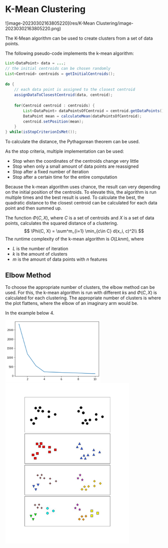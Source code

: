 # K-Mean Clustering

![image-20230302163805220](res/K-Mean Clustering/image-20230302163805220.png)

The K-Mean algorithm can be used to create clusters from a set of data points.

The following pseudo-code implements the k-mean algorithm:

```java
List<DataPoint> data = ...;
// the initial centroids can be chosen randomly
List<Centroid> centroids = getInitialCentroids();

do {
    // each data point is assigned to the closest centroid
    assignDataToClosestCentroid(data, centroid);
    
    for(Centroid centroid : centroids) {
        List<DataPoint> dataPointsOfCentroid = centroid.getDataPoints();
        DataPoint mean = calculateMean(dataPointsOfCentroid);
        centroid.setPosition(mean);
    }
} while(isStopCriterionIsMet());
```

To calculate the distance, the Pythagorean theorem can be used.

As the stop criteria, multiple implementation can be used:

* Stop when the coordinates of the centroids change very little
* Stop when only a small amount of data points are reassigned
* Stop after a fixed number of iteration
* Stop after a certain time for the entire computation

Because the k-mean algorithm uses chance, the result can very depending on the initial position of the centroids. To elevate this, the algorithm is run multiple times and the best result is used. To calculate the best, the quadratic distance to the closest centroid can be calculated for each data point and then summed up. 

The function $\Phi(C, X)$, where $C$ is a set of centroids and $X$ is a set of data points, calculates the squared distance of a clustering. 
$$
\Phi(C, X) = \sum^m_{i=1} \min_{c\in C} d(x_i, c)^2\\
$$
The runtime complexity of the k-mean algorithm is $O(Lknm)$, where 

* $L$ is the number of iteration
* $k$ is the amount of clusters
* $m$ is the amount of data points with $n$ features

## Elbow Method

To choose the appropriate number of clusters, the elbow method can be used. For this, the k-mean algorithm is run with different $k$s and $\Phi(C, X)$ is calculated for each clustering. The appropriate number of clusters is where the plot flattens, where the elbow of an imaginary arm would be. 

In the example below $4$.

<img src="res/K-Mean Clustering/image-20230302165342513.png" alt="image-20230302165342513" style="zoom:80%;" /> <img src="../../Machine Learning/res/Basics/image-20230302165348998.png" alt="image-20230302165348998" style="zoom:50%;" /> 
